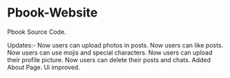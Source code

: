 # Pbook-Website
Pbook Source Code.




Updates:- 
Now users can upload photos in posts.
Now users can like posts.
Now users can use mojis and special characters.
Now users can upload their profile picture.
Now users can delete their posts and chats.
Added About Page.
Ui improved.

